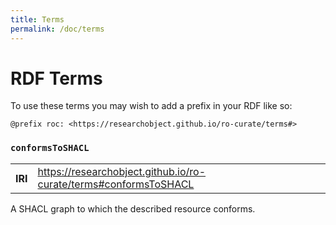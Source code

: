 ```yaml
---
title: Terms
permalink: /doc/terms
---
```


# RDF Terms

To use these terms you may wish to add a prefix in your RDF like so:

```turtle
@prefix roc: <https://researchobject.github.io/ro-curate/terms#>
```

### `conformsToSHACL`

<table class="table">
  <tbody>
    <tr>
      <th scope="row">IRI</th>
      <td>
        <a href="https://researchobject.github.io/ro-curate/terms#conformsToSHACL">
          https://researchobject.github.io/ro-curate/terms#conformsToSHACL
        </a>
      </td>
    </tr>
  </tbody>
</table>

A SHACL graph to which the described resource conforms.
